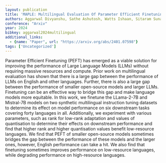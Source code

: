 ```yaml
---
layout: publication
title: 'MAPLE: Multilingual Evaluation Of Parameter Efficient Finetuning Of Large Language Models'
authors: Aggarwal Divyanshu, Sathe Ashutosh, Watts Ishaan, Sitaram Sunayana
conference: "Arxiv"
year: 2024
bibkey: aggarwal2024multilingual
additional_links:
  - {name: "Paper", url: "https://arxiv.org/abs/2401.07598"}
tags: ['Uncategorized']
---
```

Parameter Efficient Finetuning (PEFT) has emerged as a viable solution for improving the performance of Large Language Models (LLMs) without requiring massive resources and compute. Prior work on multilingual evaluation has shown that there is a large gap between the performance of LLMs on English and other languages. Further, there is also a large gap between the performance of smaller open-source models and larger LLMs. Finetuning can be an effective way to bridge this gap and make language models more equitable. In this work, we finetune the LLama-2-7B and Mistral-7B models on two synthetic multilingual instruction tuning datasets to determine its effect on model performance on six downstream tasks covering forty languages in all. Additionally, we experiment with various parameters, such as rank for low-rank adaptation and values of quantisation to determine their effects on downstream performance and find that higher rank and higher quantisation values benefit low-resource languages. We find that PEFT of smaller open-source models sometimes bridges the gap between the performance of these models and the larger ones, however, English performance can take a hit. We also find that finetuning sometimes improves performance on low-resource languages, while degrading performance on high-resource languages.
